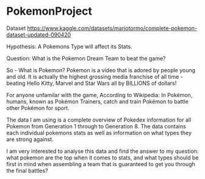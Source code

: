 # PokemonProject

Dataset https://www.kaggle.com/datasets/mariotormo/complete-pokemon-dataset-updated-090420

Hypothesis:
A Pokemons Type will affect its Stats. 

Question:
What is the Pokemon Dream Team to beat the game?

So - What is Pokemon?
Pokemon is a video that is adored by people young and old. It is actually the highest grossing media franchise of all time - beating Hello Kitty, Marvel and Star Wars all by BILLIONS of dollars!

For anyone unfamilar with the game, According to Wikipedia: In Pokémon, humans, known as Pokémon Trainers, catch and train Pokémon to battle other Pokémon for sport.

The data I am using is a complete overview of Pokedex information for all Pokemon from Generation 1 through to Generation 8. The data contains each individual pokemons stats as well as information on what types they are strong against.

I am very interested to analyse this data and find the answer to my question: what pokemon are the top when it comes to stats, and what types should be first in mind when assembling a team that is guaranteed to get you through the final battles?
